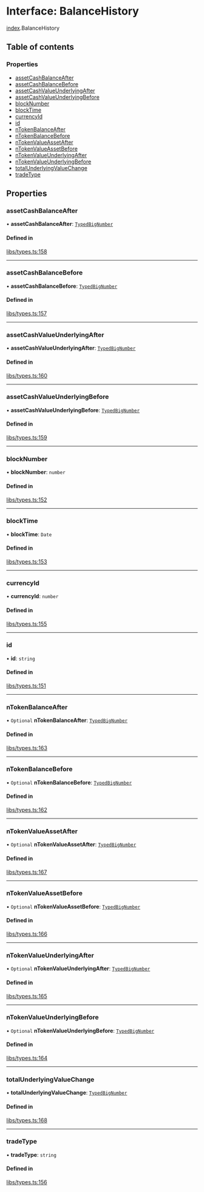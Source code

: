 # Interface: BalanceHistory

[index](../modules/index.md).BalanceHistory

## Table of contents

### Properties

- [assetCashBalanceAfter](index.BalanceHistory.md#assetcashbalanceafter)
- [assetCashBalanceBefore](index.BalanceHistory.md#assetcashbalancebefore)
- [assetCashValueUnderlyingAfter](index.BalanceHistory.md#assetcashvalueunderlyingafter)
- [assetCashValueUnderlyingBefore](index.BalanceHistory.md#assetcashvalueunderlyingbefore)
- [blockNumber](index.BalanceHistory.md#blocknumber)
- [blockTime](index.BalanceHistory.md#blocktime)
- [currencyId](index.BalanceHistory.md#currencyid)
- [id](index.BalanceHistory.md#id)
- [nTokenBalanceAfter](index.BalanceHistory.md#ntokenbalanceafter)
- [nTokenBalanceBefore](index.BalanceHistory.md#ntokenbalancebefore)
- [nTokenValueAssetAfter](index.BalanceHistory.md#ntokenvalueassetafter)
- [nTokenValueAssetBefore](index.BalanceHistory.md#ntokenvalueassetbefore)
- [nTokenValueUnderlyingAfter](index.BalanceHistory.md#ntokenvalueunderlyingafter)
- [nTokenValueUnderlyingBefore](index.BalanceHistory.md#ntokenvalueunderlyingbefore)
- [totalUnderlyingValueChange](index.BalanceHistory.md#totalunderlyingvaluechange)
- [tradeType](index.BalanceHistory.md#tradetype)

## Properties

### assetCashBalanceAfter

• **assetCashBalanceAfter**: [`TypedBigNumber`](../classes/index.TypedBigNumber.md)

#### Defined in

[libs/types.ts:158](https://github.com/notional-finance/sdk-v2/blob/a03fc9c/src/libs/types.ts#L158)

___

### assetCashBalanceBefore

• **assetCashBalanceBefore**: [`TypedBigNumber`](../classes/index.TypedBigNumber.md)

#### Defined in

[libs/types.ts:157](https://github.com/notional-finance/sdk-v2/blob/a03fc9c/src/libs/types.ts#L157)

___

### assetCashValueUnderlyingAfter

• **assetCashValueUnderlyingAfter**: [`TypedBigNumber`](../classes/index.TypedBigNumber.md)

#### Defined in

[libs/types.ts:160](https://github.com/notional-finance/sdk-v2/blob/a03fc9c/src/libs/types.ts#L160)

___

### assetCashValueUnderlyingBefore

• **assetCashValueUnderlyingBefore**: [`TypedBigNumber`](../classes/index.TypedBigNumber.md)

#### Defined in

[libs/types.ts:159](https://github.com/notional-finance/sdk-v2/blob/a03fc9c/src/libs/types.ts#L159)

___

### blockNumber

• **blockNumber**: `number`

#### Defined in

[libs/types.ts:152](https://github.com/notional-finance/sdk-v2/blob/a03fc9c/src/libs/types.ts#L152)

___

### blockTime

• **blockTime**: `Date`

#### Defined in

[libs/types.ts:153](https://github.com/notional-finance/sdk-v2/blob/a03fc9c/src/libs/types.ts#L153)

___

### currencyId

• **currencyId**: `number`

#### Defined in

[libs/types.ts:155](https://github.com/notional-finance/sdk-v2/blob/a03fc9c/src/libs/types.ts#L155)

___

### id

• **id**: `string`

#### Defined in

[libs/types.ts:151](https://github.com/notional-finance/sdk-v2/blob/a03fc9c/src/libs/types.ts#L151)

___

### nTokenBalanceAfter

• `Optional` **nTokenBalanceAfter**: [`TypedBigNumber`](../classes/index.TypedBigNumber.md)

#### Defined in

[libs/types.ts:163](https://github.com/notional-finance/sdk-v2/blob/a03fc9c/src/libs/types.ts#L163)

___

### nTokenBalanceBefore

• `Optional` **nTokenBalanceBefore**: [`TypedBigNumber`](../classes/index.TypedBigNumber.md)

#### Defined in

[libs/types.ts:162](https://github.com/notional-finance/sdk-v2/blob/a03fc9c/src/libs/types.ts#L162)

___

### nTokenValueAssetAfter

• `Optional` **nTokenValueAssetAfter**: [`TypedBigNumber`](../classes/index.TypedBigNumber.md)

#### Defined in

[libs/types.ts:167](https://github.com/notional-finance/sdk-v2/blob/a03fc9c/src/libs/types.ts#L167)

___

### nTokenValueAssetBefore

• `Optional` **nTokenValueAssetBefore**: [`TypedBigNumber`](../classes/index.TypedBigNumber.md)

#### Defined in

[libs/types.ts:166](https://github.com/notional-finance/sdk-v2/blob/a03fc9c/src/libs/types.ts#L166)

___

### nTokenValueUnderlyingAfter

• `Optional` **nTokenValueUnderlyingAfter**: [`TypedBigNumber`](../classes/index.TypedBigNumber.md)

#### Defined in

[libs/types.ts:165](https://github.com/notional-finance/sdk-v2/blob/a03fc9c/src/libs/types.ts#L165)

___

### nTokenValueUnderlyingBefore

• `Optional` **nTokenValueUnderlyingBefore**: [`TypedBigNumber`](../classes/index.TypedBigNumber.md)

#### Defined in

[libs/types.ts:164](https://github.com/notional-finance/sdk-v2/blob/a03fc9c/src/libs/types.ts#L164)

___

### totalUnderlyingValueChange

• **totalUnderlyingValueChange**: [`TypedBigNumber`](../classes/index.TypedBigNumber.md)

#### Defined in

[libs/types.ts:168](https://github.com/notional-finance/sdk-v2/blob/a03fc9c/src/libs/types.ts#L168)

___

### tradeType

• **tradeType**: `string`

#### Defined in

[libs/types.ts:156](https://github.com/notional-finance/sdk-v2/blob/a03fc9c/src/libs/types.ts#L156)
